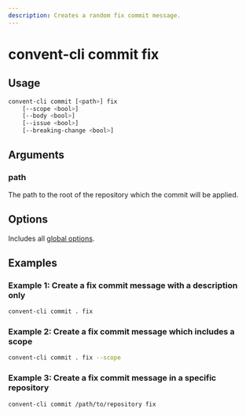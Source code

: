 ```yaml
---
description: Creates a random fix commit message.
---
```


# convent-cli commit fix

## Usage

```bash
convent-cli commit [<path>] fix
    [--scope <bool>]
    [--body <bool>]
    [--issue <bool>]
    [--breaking-change <bool>]
```

## Arguments

### path

The path to the root of the repository which the commit will be applied.

## Options

Includes all [global options](../#options).

## Examples

### Example 1: Create a fix commit message with a description only

```bash
convent-cli commit . fix
```

### Example 2: Create a fix commit message which includes a scope

```bash
convent-cli commit . fix --scope
```

### Example 3: Create a fix commit message in a specific repository

```bash
convent-cli commit /path/to/repository fix
```

